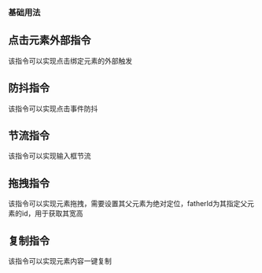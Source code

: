 ### 基础用法

## 点击元素外部指令
该指令可以实现点击绑定元素的外部触发
<source-block>
    <template v-slot:comp>
        <press-row>
            <click-outside-demo/>
        </press-row>
    </template>
    <template v-slot:code>
        <source-code lang="vue" url="/directives/click-outside-demo.vue"/>
    </template>
</source-block>

## 防抖指令
该指令可以实现点击事件防抖
<source-block>
    <template v-slot:comp>
        <press-row>
            <debounce-demo/>
        </press-row>
    </template>
    <template v-slot:code>
        <source-code lang="vue" url="/directives/debounce-demo.vue"/>
    </template>
</source-block>

## 节流指令
该指令可以实现输入框节流
<source-block>
    <template v-slot:comp>
        <press-row>
            <throttle-demo/>
        </press-row>
    </template>
    <template v-slot:code>
        <source-code lang="vue" url="/directives/throttle-demo.vue"/>
    </template>
</source-block>

## 拖拽指令
该指令可以实现元素拖拽，需要设置其父元素为绝对定位，fatherId为其指定父元素的id，用于获取其宽高
<source-block>
    <template v-slot:comp>
        <press-row>
            <draggable-demo/>
        </press-row>
    </template>
    <template v-slot:code>
        <source-code lang="vue" url="/directives/draggable-demo.vue"/>
    </template>
</source-block>

## 复制指令
该指令可以实现元素内容一键复制
<source-block>
    <template v-slot:comp>
        <press-row>
            <copy-demo/>
        </press-row>
    </template>
    <template v-slot:code>
        <source-code lang="vue" url="/directives/copy-demo.vue"/>
    </template>
</source-block>